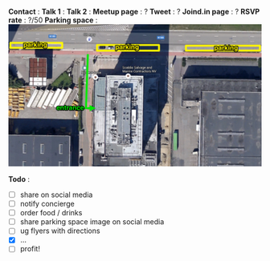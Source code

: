 **Contact** :
**Talk 1** :
**Talk 2** :
**Meetup page** : ?
**Tweet** : ?
**Joind.in page** : ?
**RSVP rate** : ?/50
**Parking space** :
![Parking space](https://raw.githubusercontent.com/nucleus-be/office-meetups/master/parking_space.png)

**Todo** :
- [ ] share on social media
- [ ] notify concierge
- [ ] order food / drinks
- [ ] share parking space image on social media
- [ ] ug flyers with directions
- [x] ...
- [ ] profit!
